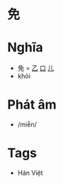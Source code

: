 # 免

# Nghĩa
* 免 = [乙](乙.md) [口](口.md) [儿](儿.md)
* khỏi

# Phát âm
* /miễn/

# Tags
* Hán Việt

<script>window.HANZI_FIELD='免';</script>
